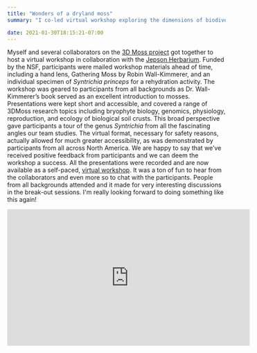 ```yaml
---
title: "Wonders of a dryland moss"
summary: "I co-led virtual workshop exploring the dimensions of biodiversity in the dryland moss genus Syntrichia."

date: 2021-01-30T18:15:21-07:00
---
```


Myself and several collaborators on the <a href="https://3dmoss.berkeley.edu" target="_blank">3D Moss project</a> got together to host a virtual workshop in collaboration with the <a href="https://ucjeps.berkeley.edu" target="_blank">Jepson Herbarium</a>. Funded by the NSF, participants were mailed workshop materials ahead of time, including a hand lens, Gathering Moss by Robin Wall-Kimmerer, and an individual specimen of <i>Syntrichia princeps</i> for a rehydration activity. The workshop was geared to participants from all backgrounds as Dr. Wall-Kimmerer’s book served as an excellent introduction to mosses. Presentations were kept short and accessible, and covered a range of 3DMoss research topics including bryophyte biology, genomics, physiology, reproduction, and ecology of biological soil crusts. This broad perspective gave participants a tour of the genus <i>Syntrichia</i> from all the fascinating angles our team studies. The virtual format, necessary for safety reasons, actually allowed for much greater accessibility, as was demonstrated by participants from all across North America. We are happy to say that we’ve received positive feedback from participants and we can deem the workshop a success. All the presentations were recorded and are now available as a self-paced, <a href="https://3dmoss.berkeley.edu/community-outreach/public-workshops/wonders-of-a-dryland-moss/" target="_blank">virtual workshop</a>. It was a ton of fun to hear from the collaborators and even more so to chat with the participants. People from all backgrounds attended and it made for very interesting discussions in the break-out sessions. I'm really looking forward to doing something like this again!

<iframe width="560" height="315" src="https://www.youtube.com/embed/aoe-vx4tIW4" title="YouTube video player" frameborder="0" allow="accelerometer; autoplay; clipboard-write; encrypted-media; gyroscope; picture-in-picture" allowfullscreen></iframe>
